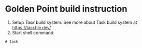 # Golden Point build instruction

1. Setup *Task* build system. See more about Task build system at https://taskfile.dev/
2. Start shell command:

```
# task
```
